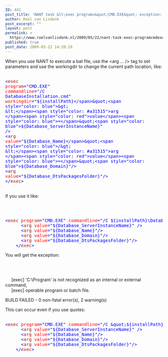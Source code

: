 ```yaml
---
ID: 441
post_title: 'NANT task &lt;exec program=&quot;CMD.EXE&quot; exception:'
author: Roel van Lisdonk
post_excerpt: ""
layout: post
permalink: >
  https://www.roelvanlisdonk.nl/2009/05/22/nant-task-exec-programcmdexe-exception/
published: true
post_date: 2009-05-22 14:20:29
---
```

When you use NANT to execute a bat file, use the &lt;arg ... /&gt; tag to set parameters and use the workingdir to change the current path location, like:  <br />  <br />  <pre class="code"><span style="color: blue">&lt;</span><span style="color: #a31515">exec </span><span style="color: red">program</span><span style="color: blue">=</span>&quot;<span style="color: blue">CMD.EXE</span>&quot; <span style="color: red">commandline</span><span style="color: blue">=</span>&quot;<span style="color: blue">/C DatabaseInstallation.cmd</span>&quot; <span style="color: red">workingdir</span><span style="color: blue">=</span>&quot;<span style="color: blue">${installPath}</span>&quot;<span style="color: blue">&gt;
      &lt;</span><span style="color: #a31515">arg </span><span style="color: red">value</span><span style="color: blue">=</span>&quot;<span style="color: blue">${Database_ServerInstanceName}</span>&quot; <span style="color: blue">/&gt;
      &lt;</span><span style="color: #a31515">arg </span><span style="color: red">value</span><span style="color: blue">=</span>&quot;<span style="color: blue">${Database_Name}</span>&quot;<span style="color: blue">/&gt;
      &lt;</span><span style="color: #a31515">arg </span><span style="color: red">value</span><span style="color: blue">=</span>&quot;<span style="color: blue">${Database_Domain}</span>&quot;<span style="color: blue">/&gt;
      &lt;</span><span style="color: #a31515">arg </span><span style="color: red">value</span><span style="color: blue">=</span>&quot;<span style="color: blue">${Database_DtsPackagesFolder}</span>&quot;<span style="color: blue">/&gt;
    &lt;/</span><span style="color: #a31515">exec</span><span style="color: blue">&gt;</span></pre>
<a href="http://11011.net/software/vspaste"></a>

<br />If you use it like:

<br />

<br />

<pre class="code"><span style="color: blue">&lt;</span><span style="color: #a31515">exec </span><span style="color: red">program</span><span style="color: blue">=</span>&quot;<span style="color: blue">CMD.EXE</span>&quot; <span style="color: red">commandline</span><span style="color: blue">=</span>&quot;<span style="color: blue">/C <span style="color: blue">${installPath}</span>\DatabaseInstallation.cmd</span>&quot; <span style="color: red">workingdir</span><span style="color: blue">=</span>&quot;<span style="color: blue">${installPath}</span>&quot;<span style="color: blue">&gt;
      &lt;</span><span style="color: #a31515">arg </span><span style="color: red">value</span><span style="color: blue">=</span>&quot;<span style="color: blue">${Database_ServerInstanceName}</span>&quot; <span style="color: blue">/&gt;
      &lt;</span><span style="color: #a31515">arg </span><span style="color: red">value</span><span style="color: blue">=</span>&quot;<span style="color: blue">${Database_Name}</span>&quot;<span style="color: blue">/&gt;
      &lt;</span><span style="color: #a31515">arg </span><span style="color: red">value</span><span style="color: blue">=</span>&quot;<span style="color: blue">${Database_Domain}</span>&quot;<span style="color: blue">/&gt;
      &lt;</span><span style="color: #a31515">arg </span><span style="color: red">value</span><span style="color: blue">=</span>&quot;<span style="color: blue">${Database_DtsPackagesFolder}</span>&quot;<span style="color: blue">/&gt;
    &lt;/</span><span style="color: #a31515">exec</span><span style="color: blue">&gt;</span></pre>
<a href="http://11011.net/software/vspaste"></a>You will get the exception:

<br />

<br />

<p>&#160;&#160;&#160;&#160; [exec] 'C:\Program' is not recognized as an internal or external command,
  <br />&#160;&#160;&#160;&#160; [exec] operable program or batch file. </p>

<p>BUILD FAILED - 0 non-fatal error(s), 2 warning(s)</p>
This can occur even if you use quotes:

<br />

<br />

<pre class="code"><span style="color: blue">&lt;</span><span style="color: #a31515">exec </span><span style="color: red">program</span><span style="color: blue">=</span>&quot;<span style="color: blue">CMD.EXE</span>&quot; <span style="color: red">commandline</span><span style="color: blue">=</span>&quot;<span style="color: blue">/C &amp;quot;<span style="color: blue">${installPath}</span>\DatabaseInstallation.cmd&amp;quot;</span>&quot; <span style="color: red">workingdir</span><span style="color: blue">=</span>&quot;<span style="color: blue">${installPath}</span>&quot;<span style="color: blue">&gt;
      &lt;</span><span style="color: #a31515">arg </span><span style="color: red">value</span><span style="color: blue">=</span>&quot;<span style="color: blue">${Database_ServerInstanceName}</span>&quot; <span style="color: blue">/&gt;
      &lt;</span><span style="color: #a31515">arg </span><span style="color: red">value</span><span style="color: blue">=</span>&quot;<span style="color: blue">${Database_Name}</span>&quot;<span style="color: blue">/&gt;
      &lt;</span><span style="color: #a31515">arg </span><span style="color: red">value</span><span style="color: blue">=</span>&quot;<span style="color: blue">${Database_Domain}</span>&quot;<span style="color: blue">/&gt;
      &lt;</span><span style="color: #a31515">arg </span><span style="color: red">value</span><span style="color: blue">=</span>&quot;<span style="color: blue">${Database_DtsPackagesFolder}</span>&quot;<span style="color: blue">/&gt;
    &lt;/</span><span style="color: #a31515">exec</span><span style="color: blue">&gt;</span></pre>
<a href="http://11011.net/software/vspaste"></a>